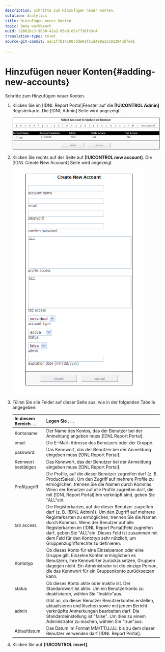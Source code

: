 ```yaml
---
description: Schritte zum Hinzufügen neuer Konten.
solution: Analytics
title: Hinzufügen neuer Konten
topic: Data workbench
uuid: 32081bc3-9050-42a2-95ad-85e7736fe5c4
translation-type: tm+mt
source-git-commit: aec1f7b14198cdde91f61d490a235022943bfedb

---
```



# Hinzufügen neuer Konten{#adding-new-accounts}

Schritte zum Hinzufügen neuer Konten.

1. Klicken Sie im [!DNL Report Portal]Fenster auf die **[!UICONTROL Admin]** Registerkarte. Die [!DNL Admin] Seite wird angezeigt.

   ![](assets/report_admintag2.png)

1. Klicken Sie rechts auf der Seite auf **[!UICONTROL new account]**. Die [!DNL Create New Account] Seite wird angezeigt.

   ![Schritt-Info](assets/rptPort_scrn_AdminTab_createUser.png)

1. Füllen Sie alle Felder auf dieser Seite aus, wie in der folgenden Tabelle angegeben:

   | In diesem Bereich. . . | Legen Sie . . . |
   |---|---|
   | Kontoname | Der Name des Kontos, das der Benutzer bei der Anmeldung angeben muss [!DNL Report Portal]. |
   | email | Die E-Mail-Adresse des Benutzers oder der Gruppe. |
   | password | Das Kennwort, das der Benutzer bei der Anmeldung eingeben muss [!DNL Report Portal]. |
   | Kennwort bestätigen | Das Kennwort, das der Benutzer bei der Anmeldung eingeben muss [!DNL Report Portal]. |
   | Profilzugriff | Die Profile, auf die dieser Benutzer zugreifen darf (z. B. ProductSales). Um den Zugriff auf mehrere Profile zu ermöglichen, trennen Sie die Namen durch Kommas. Wenn der Benutzer auf alle Profile zugreifen darf, die mit [!DNL Report Portal]ihm verknüpft sind, geben Sie &quot;ALL&quot;ein. |
   | tab access | Die Registerkarten, auf die dieser Benutzer zugreifen darf (z. B. [!DNL Admin]). Um den Zugriff auf mehrere Registerkarten zu ermöglichen, trennen Sie die Namen durch Kommas. Wenn der Benutzer auf alle Registerkarten im [!DNL Report Portal]Feld zugreifen darf, geben Sie &quot;ALL&quot;ein. Dieses Feld ist zusammen mit dem Feld für den Kontotyp sehr nützlich, um Gruppenzugriffsrechte zu definieren. |
   | Kontotyp | Ob dieses Konto für eine Einzelperson oder eine Gruppe gilt. Einzelne Konten ermöglichen es Benutzern, ihre Kennwörter zurückzusetzen, Gruppen dagegen nicht. Ein Administrator ist die einzige Person, die das Kennwort für ein Gruppenkonto zurücksetzen kann. |
   | status | Ob dieses Konto aktiv oder inaktiv ist. Der Standardwert ist aktiv. Um ein Benutzerkonto zu deaktivieren, wählen Sie &quot;Inaktiv&quot;aus. |
   | admin | Gibt an, ob dieser Benutzer Benutzerkonten erstellen, aktualisieren und löschen sowie mit jedem Bericht verknüpfte Anmerkungen bearbeiten darf. Die Standardeinstellung ist &quot;false&quot;. Um dies zu einem Administrator zu machen, wählen Sie &quot;true&quot;aus. |
   | Ablaufdatum | Das Datum im Format MM/TT/JJJJ, bis zu dem dieser Benutzer verwenden darf [!DNL Report Portal]. |

1. Klicken Sie auf **[!UICONTROL insert]**.
